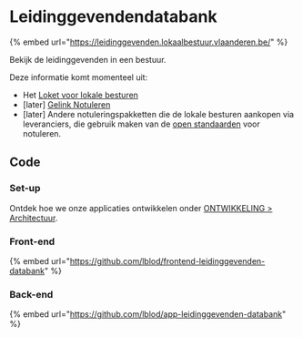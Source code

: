# Leidinggevendendatabank

{% embed url="https://leidinggevenden.lokaalbestuur.vlaanderen.be/" %}

Bekijk de leidinggevenden in een bestuur.

Deze informatie komt momenteel uit:

* Het [Loket voor lokale besturen](../loket-voor-lokale-besturen/)
* \[later] [Gelink Notuleren](../gelinkt-notuleren/)
* \[later] Andere notuleringspakketten die de lokale besturen aankopen via leveranciers, die gebruik maken van de [open standaarden](https://lokaalbestuur.vlaanderen.be/lokale-besluiten-als-gelinkte-open-data/open-standaarden-en-technische-specificaties) voor notuleren.

## Code

### Set-up

Ontdek hoe we onze applicaties ontwikkelen onder [ONTWIKKELING > Architectuur](../../ontwikkeling/architectuur/).

### Front-end

{% embed url="https://github.com/lblod/frontend-leidinggevenden-databank" %}

### Back-end

{% embed url="https://github.com/lblod/app-leidinggevenden-databank" %}

